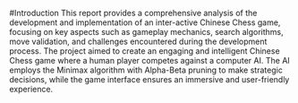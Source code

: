 #Introduction
This report provides a comprehensive analysis of the development and implementation of an inter-active Chinese Chess game, focusing on key aspects such as gameplay mechanics, search algorithms, move validation, and challenges encountered during the development process. The project aimed to create an engaging and intelligent Chinese Chess game where a human player competes against a computer AI. The AI employs the Minimax algorithm with Alpha-Beta pruning to make strategic decisions, while the game interface ensures an immersive and user-friendly experience.
